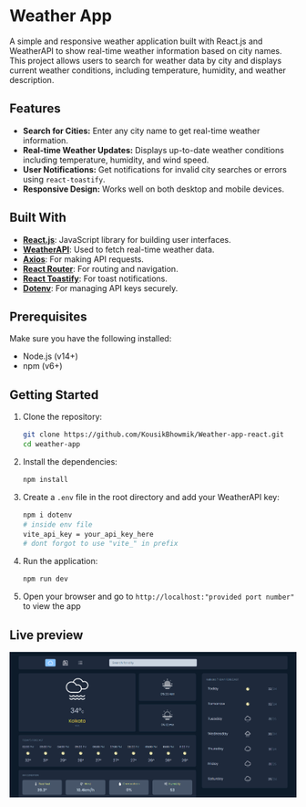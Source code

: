 # Weather App

A simple and responsive weather application built with React.js and WeatherAPI to show real-time weather information based on city names. This project allows users to search for weather data by city and displays current weather conditions, including temperature, humidity, and weather description.

## Features

- **Search for Cities:** Enter any city name to get real-time weather information.
- **Real-time Weather Updates:** Displays up-to-date weather conditions including temperature, humidity, and wind speed.
- **User Notifications:** Get notifications for invalid city searches or errors using `react-toastify`.
- **Responsive Design:** Works well on both desktop and mobile devices.

## Built With

- **[React.js](https://react.dev/)**: JavaScript library for building user interfaces.
- **[WeatherAPI](https://www.weatherapi.com/)**: Used to fetch real-time weather data.
- **[Axios](https://www.npmjs.com/package/axios)**: For making API requests.
- **[React Router](https://reactrouter.com/en/main)**: For routing and navigation.
- **[React Toastify](https://www.npmjs.com/package/react-toastify)**: For toast notifications.
- **[Dotenv](https://www.npmjs.com/package/dotenv)**: For managing API keys securely.

## Prerequisites

Make sure you have the following installed:

- Node.js (v14+)
- npm (v6+)

## Getting Started

1. Clone the repository:

   ```bash
   git clone https://github.com/KousikBhowmik/Weather-app-react.git
   cd weather-app
   ```
2. Install the dependencies:
    ```bash
    npm install
    ```
3. Create a `.env` file in the root directory and add your WeatherAPI key:
    ```bash
    npm i dotenv
    # inside env file
    vite_api_key = your_api_key_here
    # dont forgot to use "vite_" in prefix
    ```
4. Run the application:
    ```bash
    npm run dev
    ```
5.  Open your browser and go to `http://localhost:"provided port number"` to view the app

## Live preview

<a href="https://weather-app-react-tau-ashy.vercel.app" target="_blank">![weather app preview](./src/assets/livepreview.png)</a>

